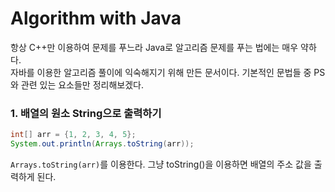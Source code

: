 Algorithm with Java
==

항상 C++만 이용하여 문제를 푸느라 Java로 알고리즘 문제를 푸는 법에는 매우 약하다.    
자바를 이용한 알고리즘 풀이에 익숙해지기 위해 만든 문서이다. 기본적인 문법들 중 PS와 관련 있는 요소들만 정리해보겠다.


### 1. 배열의 원소 String으로 출력하기
```Java
int[] arr = {1, 2, 3, 4, 5};
System.out.println(Arrays.toString(arr));
```
`Arrays.toString(arr)`를 이용한다. 그냥 toString()을 이용하면 배열의 주소 값을 출력하게 된다.
